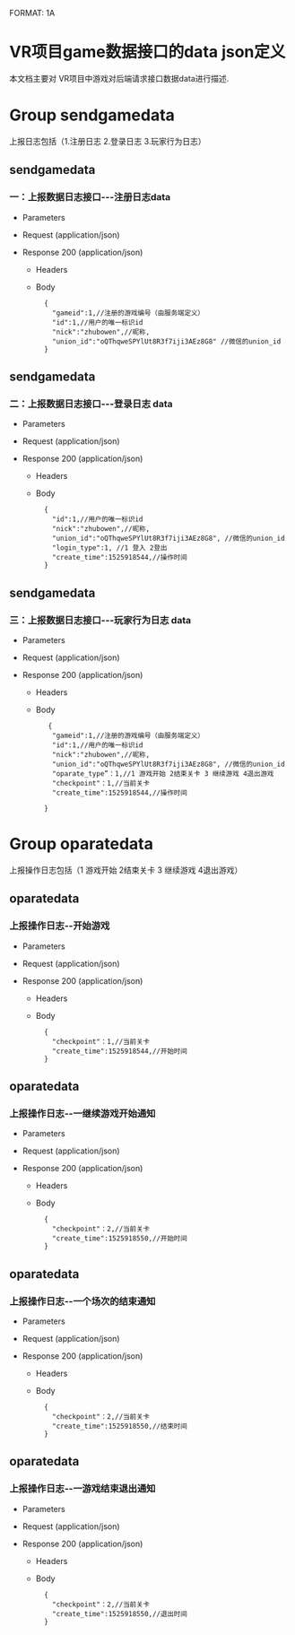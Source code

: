 FORMAT: 1A

# VR项目game数据接口的data json定义
本文档主要对 VR项目中游戏对后端请求接口数据data进行描述.


# Group sendgamedata
上报日志包括（1.注册日志 2.登录日志 3.玩家行为日志）	
## sendgamedata 

### 一：上报数据日志接口---注册日志data
   
+ Parameters
	
+ Request (application/json)
  
+ Response 200 (application/json)

    + Headers
	
    + Body

            {
              "gameid":1,//注册的游戏编号（由服务端定义）
			  "id":1,//用户的唯一标识id
			  "nick":"zhubowen",//昵称,
			  "union_id":"oQThqweSPYlUt8R3f7iji3AEz8G8" //微信的union_id
            }
			
## sendgamedata 

### 二：上报数据日志接口---登录日志 data
   
+ Parameters
	
+ Request (application/json)
  
+ Response 200 (application/json)

    + Headers
	
    + Body

            {
			  "id":1,//用户的唯一标识id
			  "nick":"zhubowen",//昵称,
			  "union_id":"oQThqweSPYlUt8R3f7iji3AEz8G8", //微信的union_id
			  "login_type":1, //1 登入 2登出
			  "create_time":1525918544,//操作时间
            }

## sendgamedata 

### 三：上报数据日志接口---玩家行为日志 data
   
+ Parameters
	
+ Request (application/json)
  
+ Response 200 (application/json)

    + Headers
	
    + Body

             {
              "gameid":1,//注册的游戏编号（由服务端定义）
			  "id":1,//用户的唯一标识id
			  "nick":"zhubowen",//昵称,
			  "union_id":"oQThqweSPYlUt8R3f7iji3AEz8G8", //微信的union_id
			  "oparate_type”：1,//1 游戏开始 2结束关卡 3 继续游戏 4退出游戏
			  "checkpoint"：1,//当前关卡
			  "create_time":1525918544,//操作时间

            }
			
			
			
# Group oparatedata
上报操作日志包括（1 游戏开始 2结束关卡 3 继续游戏 4退出游戏）
		
## oparatedata 

### 上报操作日志--开始游戏
   
+ Parameters
	
+ Request (application/json)
  
+ Response 200 (application/json)

    + Headers
	
    + Body

            {
              "checkpoint"：1,//当前关卡
	          "create_time":1525918544,//开始时间
            }
			
			
## oparatedata 

### 上报操作日志--一继续游戏开始通知
   
+ Parameters
	
+ Request (application/json)
  
+ Response 200 (application/json)

    + Headers
	
    + Body

            {
              "checkpoint"：2,//当前关卡
	          "create_time":1525918550,//开始时间
            }
			
## oparatedata 

### 上报操作日志--一个场次的结束通知
   
+ Parameters
	
+ Request (application/json)
  
+ Response 200 (application/json)

    + Headers
	
    + Body

            {
              "checkpoint"：2,//当前关卡
	          "create_time":1525918550,//结束时间
            }

## oparatedata 

### 上报操作日志--一游戏结束退出通知
   
+ Parameters
	
+ Request (application/json)
  
+ Response 200 (application/json)

    + Headers
	
    + Body

            {
              "checkpoint"：2,//当前关卡
	          "create_time":1525918550,//退出时间
            }


